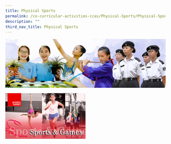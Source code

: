 ```yaml
---
title: Physical Sports
permalink: /co-curricular-activities-ccas/Physical-Sports/Physical-Sports/
description: ""
third_nav_title: Physical Sports
---
```


![](/images/Banner%20Photos/05%20subpage%20cca.jpg)

<img src="/images/SG_Header.jpg" style="width:50%">